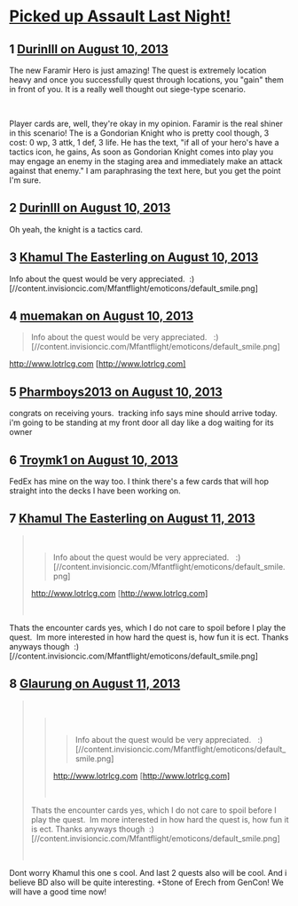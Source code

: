 # [Picked up Assault Last Night!](https://community.fantasyflightgames.com/topic/88203-picked-up-assault-last-night/)

## 1 [DurinIII on August 10, 2013](https://community.fantasyflightgames.com/topic/88203-picked-up-assault-last-night/?do=findComment&comment=836015)

The new Faramir Hero is just amazing! The quest is extremely location heavy and once you successfully quest through locations, you "gain" them in front of you. It is a really well thought out siege-type scenario. 

 

Player cards are, well, they're okay in my opinion. Faramir is the real shiner in this scenario! The is a Gondorian Knight who is pretty cool though, 3 cost: 0 wp, 3 attk, 1 def, 3 life. He has the text, "if all of your hero's have a tactics icon, he gains, As soon as Gondorian Knight comes into play you may engage an enemy in the staging area and immediately make an attack against that enemy." I am paraphrasing the text here, but you get the point I'm sure. 

## 2 [DurinIII on August 10, 2013](https://community.fantasyflightgames.com/topic/88203-picked-up-assault-last-night/?do=findComment&comment=836016)

Oh yeah, the knight is a tactics card.

## 3 [Khamul The Easterling on August 10, 2013](https://community.fantasyflightgames.com/topic/88203-picked-up-assault-last-night/?do=findComment&comment=836075)

Info about the quest would be very appreciated.  :) [//content.invisioncic.com/Mfantflight/emoticons/default_smile.png]

## 4 [muemakan on August 10, 2013](https://community.fantasyflightgames.com/topic/88203-picked-up-assault-last-night/?do=findComment&comment=836094)

> Info about the quest would be very appreciated.   :) [//content.invisioncic.com/Mfantflight/emoticons/default_smile.png]

http://www.lotrlcg.com [http://www.lotrlcg.com]

## 5 [Pharmboys2013 on August 10, 2013](https://community.fantasyflightgames.com/topic/88203-picked-up-assault-last-night/?do=findComment&comment=836111)

congrats on receiving yours.  tracking info says mine should arrive today. i'm going to be standing at my front door all day like a dog waiting for its owner

## 6 [Troymk1 on August 10, 2013](https://community.fantasyflightgames.com/topic/88203-picked-up-assault-last-night/?do=findComment&comment=836118)

FedEx has mine on the way too. I think there's a few cards that will hop straight into the decks I have been working on. 

## 7 [Khamul The Easterling on August 11, 2013](https://community.fantasyflightgames.com/topic/88203-picked-up-assault-last-night/?do=findComment&comment=836839)

>  
> 
> > Info about the quest would be very appreciated.   :) [//content.invisioncic.com/Mfantflight/emoticons/default_smile.png]
> 
> http://www.lotrlcg.com [http://www.lotrlcg.com]
> 
>  

Thats the encounter cards yes, which I do not care to spoil before I play the quest.  Im more interested in how hard the quest is, how fun it is ect. Thanks anyways though  :) [//content.invisioncic.com/Mfantflight/emoticons/default_smile.png]

## 8 [Glaurung on August 11, 2013](https://community.fantasyflightgames.com/topic/88203-picked-up-assault-last-night/?do=findComment&comment=836858)

>  
> 
> >  
> > 
> > > Info about the quest would be very appreciated.   :) [//content.invisioncic.com/Mfantflight/emoticons/default_smile.png]
> > 
> > http://www.lotrlcg.com [http://www.lotrlcg.com]
> > 
> >  
> 
> Thats the encounter cards yes, which I do not care to spoil before I play the quest.  Im more interested in how hard the quest is, how fun it is ect. Thanks anyways though  :) [//content.invisioncic.com/Mfantflight/emoticons/default_smile.png]
> 
>  

Dont worry Khamul this one s cool. And last 2 quests also will be cool. And i believe BD also will be quite interesting. +Stone of Erech from GenCon! We will have a good time now!

